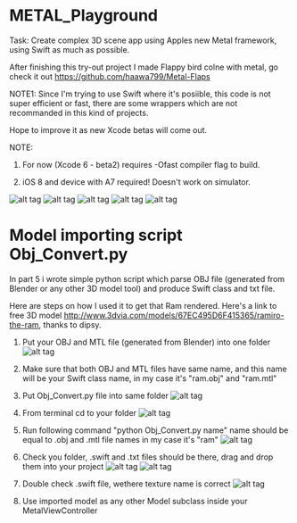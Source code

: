 METAL_Playground
===================
Task: Create complex 3D scene app using Apples new Metal framework, using Swift as much as possible.

After finishing this try-out project I made Flappy bird colne with metal, go check it out https://github.com/haawa799/Metal-Flaps


NOTE1: Since I'm trying to use Swift where it's posiible, this code is not super efficient or fast, there are some wrappers which are not recommanded in this kind of projects.

Hope to improve it as new Xcode betas will come out.

NOTE: 

1) For now (Xcode 6 - beta2) requires -Ofast compiler flag to build.

2) iOS 8 and device with A7 required! Doesn't work on simulator.

![alt tag](http://cl.ly/image/2h2p3x2r0f2E/triangle.png) ![alt tag](http://cl.ly/image/400Y0C3G2c0o/transform.png) ![alt tag](http://cl.ly/image/2u2v1W3H3T3b/texture.png) ![alt tag](http://cl.ly/image/0B153R3g2M21/lighting.png) ![alt tag](http://cl.ly/image/0g2K022n220m/ram.png) 


Model importing script Obj_Convert.py
===================

In part 5 i wrote simple python script which parse OBJ file (generated from Blender or any other 3D model tool) and produce Swift class and txt file.

Here are steps on how I used it to get that Ram rendered. Here's a link to free 3D model http://www.3dvia.com/models/67EC495D6F415365/ramiro-the-ram, thanks to dipsy.

1. Put your OBJ and MTL file (generated from Blender) into one folder
![alt tag](http://cl.ly/image/012R0p303g2J/Screen%20Shot%202014-07-04%20at%2012.14.22%20AM.png) 

2. Make sure that both OBJ and MTL files have same name, and this name will be your Swift class name, in my case it's "ram.obj" and "ram.mtl"

3. Put Obj_Convert.py file into same folder
![alt tag](http://cl.ly/image/0s2A0G1P2G2X/Screen%20Shot%202014-07-04%20at%2012.14.57%20AM.png)

4. From terminal cd to your folder
![alt tag](http://cl.ly/image/00312g2F2Q2y/Screen%20Shot%202014-07-04%20at%2012.16.01%20AM.png)

5. Run following command "python Obj_Convert.py name" name should be equal to .obj and .mtl file names in my case it's "ram"
![alt tag](http://cl.ly/image/010Y1q410g2E/Screen%20Shot%202014-07-04%20at%2012.16.41%20AM.png)

6. Check you folder, .swift and .txt files should be there, drag and drop them into your project
![alt tag](http://cl.ly/image/410j0F330G22/Screen%20Shot%202014-07-04%20at%2012.19.00%20AM.png)
![alt tag](http://cl.ly/image/2Z3a1B3w3v3c/Screen%20Shot%202014-07-04%20at%2012.20.55%20AM.png)

7. Double check .swift file, wethere texture name is correct
![alt tag](http://cl.ly/image/3N2u1l3k1f0w/Screen%20Shot%202014-07-04%20at%2012.57.21%20AM.png)

8. Use imported model as any other Model subclass inside your MetalViewController
